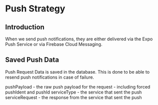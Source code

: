 # Push Strategy

## Introduction

When we send push notifications, they are either delivered via the Expo Push Service or via Firebase Cloud Messaging.

## Saved Push Data

Push Request Data is saved in the database. This is done to be able to resend push notifications in case of failure.

pushPayload - the raw push payload for the request - including forced pushIdent and pushId
serviceType - the service that sent the push
serviceRequest - the response from the service that sent the push

